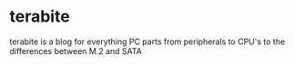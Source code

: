 # terabite
terabite is a blog for everything PC parts from peripherals to CPU's to the differences between M.2 and SATA
